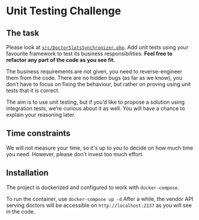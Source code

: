 # Unit Testing Challenge

## The task

Please look at [`src/DoctorSlotsSynchronizer.php`](src/DoctorSlotsSynchronizer.php). Add unit tests using your favourite framework to test its business responsibilities. **Feel free to refactor any part of the code as you see fit.**

The business requirements are not given, you need to reverse-engineer them from the code. There are no hidden bugs (as far as we know), you don’t have to focus on fixing the behaviour, but rather on proving using unit tests that it is correct.

The aim is to use unit testing, but if you’d like to propose a solution using integration tests, we’re curious about it as well. You will have a chance to explain your reasoning later.

## Time constraints

We will not measure your time, so it's up to you to decide on how much time you need. However, please don't invest too much effort.

## Installation
The project is dockerized and configured to work with `docker-compose`.

To run the container, use `docker-compose up -d`
After a while, the vendor API serving doctors will be accessible on `http://localhost:2137` as you will see in the code.

